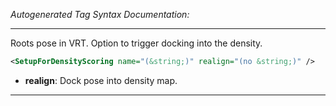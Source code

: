 _Autogenerated Tag Syntax Documentation:_

---
Roots pose in VRT. Option to trigger docking into the density.

```xml
<SetupForDensityScoring name="(&string;)" realign="(no &string;)" />
```

-   **realign**: Dock pose into density map.

---
